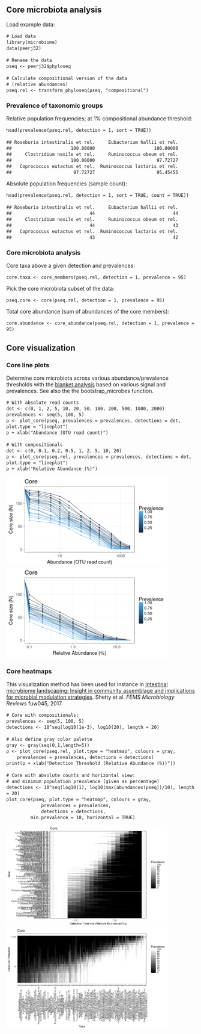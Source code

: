 <!--
  %\VignetteEngine{knitr::rmarkdown}
  %\VignetteIndexEntry{microbiome tutorial - core}
  %\usepackage[utf8]{inputenc}
  %\VignetteEncoding{UTF-8}  
-->
Core microbiota analysis
------------------------

Load example data:

    # Load data
    library(microbiome)
    data(peerj32)

    # Rename the data
    pseq <- peerj32$phyloseq

    # Calculate compositional version of the data
    # (relative abundances)
    pseq.rel <- transform_phyloseq(pseq, "compositional")

### Prevalence of taxonomic groups

Relative population frequencies; at 1% compositional abundance
threshold:

    head(prevalence(pseq.rel, detection = 1, sort = TRUE))

    ## Roseburia intestinalis et rel.     Eubacterium hallii et rel. 
    ##                      100.00000                      100.00000 
    ##     Clostridium nexile et rel.     Ruminococcus obeum et rel. 
    ##                      100.00000                       97.72727 
    ##   Coprococcus eutactus et rel.  Ruminococcus lactaris et rel. 
    ##                       97.72727                       95.45455

Absolute population frequencies (sample count):

    head(prevalence(pseq.rel, detection = 1, sort = TRUE, count = TRUE))

    ## Roseburia intestinalis et rel.     Eubacterium hallii et rel. 
    ##                             44                             44 
    ##     Clostridium nexile et rel.     Ruminococcus obeum et rel. 
    ##                             44                             43 
    ##   Coprococcus eutactus et rel.  Ruminococcus lactaris et rel. 
    ##                             43                             42

### Core microbiota analysis

Core taxa above a given detection and prevalences:

    core.taxa <- core_members(pseq.rel, detection = 1, prevalence = 95)

Pick the core microbiota subset of the data:

    pseq.core <- core(pseq.rel, detection = 1, prevalence = 95)

Total core abundance (sum of abundances of the core members):

    core.abundance <- core_abundance(pseq.rel, detection = 1, prevalence = 95)

Core visualization
------------------

### Core line plots

Determine core microbiota across various abundance/prevalence thresholds
with the [blanket
analysis](http://onlinelibrary.wiley.com/doi/10.1111/j.1469-0691.2012.03855.x/abstract)
based on various signal and prevalences. See also the the
bootstrap\_microbes function.

    # With absolute read counts
    det <- c(0, 1, 2, 5, 10, 20, 50, 100, 200, 500, 1000, 2000)
    prevalences <- seq(5, 100, 5)
    p <- plot_core(pseq, prevalences = prevalences, detections = det, plot.type = "lineplot")
    p + xlab("Abundance (OTU read count)")

    # With compositionals
    det <- c(0, 0.1, 0.2, 0.5, 1, 2, 5, 10, 20)
    p <- plot_core(pseq.rel, prevalences = prevalences, detections = det, plot.type = "lineplot")
    p + xlab("Relative Abundance (%)")

<img src="Core_files/figure-markdown_strict/core-example2-1.png" width="430px" /><img src="Core_files/figure-markdown_strict/core-example2-2.png" width="430px" />

### Core heatmaps

This visualization method has been used for instance in [Intestinal
microbiome landscaping: Insight in community assemblage and implications
for microbial modulation
strategies](https://academic.oup.com/femsre/article/doi/10.1093/femsre/fuw045/2979411/Intestinal-microbiome-landscaping-insight-in#58802539).
Shetty et al. *FEMS Microbiology Reviews* fuw045, 2017.

    # Core with compositionals:
    prevalences <- seq(5, 100, 5)
    detections <- 10^seq(log10(1e-3), log10(20), length = 20)

    # Also define gray color palette
    gray <- gray(seq(0,1,length=5))
    p <- plot_core(pseq.rel, plot.type = "heatmap", colours = gray,
        prevalences = prevalences, detections = detections) 
    print(p + xlab("Detection Threshold (Relative Abundance (%))"))

    # Core with absolute counts and horizontal view:
    # and minimum population prevalence (given as percentage)
    detections <- 10^seq(log10(1), log10(max(abundances(pseq))/10), length = 20)         
    plot_core(pseq, plot.type = "heatmap", colours = gray,
                 prevalences = prevalences,
                 detections = detections,
             min.prevalence = 10, horizontal = TRUE)

<img src="Core_files/figure-markdown_strict/core-example3-1.png" width="430px" /><img src="Core_files/figure-markdown_strict/core-example3-2.png" width="430px" />
